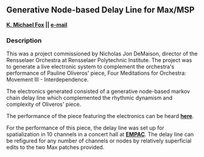 ## Generative Node-based Delay Line for Max/MSP

__[K. Michael Fox](http://www.kmichaelfox.com) || [e-mail](mailto:kmichaelfox.contact@gmail.com)__

### Description
This was a project commissioned by Nicholas Jon DeMaison, director of the Rensselaer Orchestra at Rensselaer Polytechnic Institute. The project was to generate a live electronic system to complement the orchestra's performance of Pauline Oliveros' piece, Four Meditations for Orchestra: Movement III - Interdependence.

The electronics generated consisted of a generative node-based markov chain delay line which complemented the rhythmic dynamism and complexity of Oliveros' piece.

The performance of the piece featuring the electronics can be heard __[here](http://soundcloud.com/kmichaelfox/rensselaer-orchestra-four)__.

For the performance of this piece, the delay line was set up for spatialization in 10 channels in a concert hall at __[EMPAC](http://empac.rpi.edu/)__. The delay line can be refigured for any number of channels or nodes by relatively superficial edits to the two Max patches provided.
